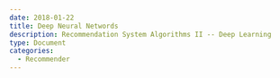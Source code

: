 ```yaml
---
date: 2018-01-22
title: Deep Neural Networds
description: Recommendation System Algorithms II -- Deep Learning
type: Document
categories:
  - Recommender
---
```



